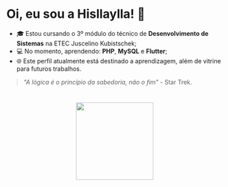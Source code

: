# Oi, eu sou a Hisllaylla!  🖖
* 🎓 Estou cursando o 3º módulo do técnico de **Desenvolvimento de Sistemas** na ETEC Juscelino Kubistschek;
* 💻 No momento, aprendendo: **PHP**, **MySQL** e **Flutter**;
* 🌐 Este perfil atualmente está destinado a aprendizagem, além de vitrine para futuros trabalhos.
>_"A lógica é o princípio da sabedoria, não o fim"_ - Star Trek.
#
<div>
  <p align="center">
    <a heref="https://github.com/Hisllaylla">
    <img height="180em" src="https://github-readme-stats.vercel.app/api?username=Hisllaylla&show_icons=true&theme=jolly&include_all_commits=true&count_private=true"/>
  </p>
</div>  
